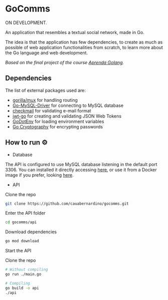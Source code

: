 # GoComms 

ON DEVELOPMENT.

An application that resembles a textual social network, made in Go. 

The idea is that the application has few dependencies, to create as much as possible of web application functionalities from scratch, to learn more about the Go language and web development.


*Based on the final project of the course [Aprenda Golang](https://www.udemy.com/course/aprenda-golang-do-zero-desenvolva-uma-aplicacao-completa/).*


## Dependencies

The list of external packages used are:
- [gorilla/mux](https://github.com/gorilla/mux) for handling routing
- [Go-MySQL-Driver](https://github.com/go-sql-driver/mysql) for connecting to MySQL database
- [checkmail](https://github.com/badoux/checkmail) for validating e-mail format
- [jwt-go](https://github.com/dgrijalva/jwt-go) for creating and validating JSON Web Tokens
- [GoDotEnv](https://github.com/joho/godotenv) for loading environment variables
- [Go Cryptography](https://golang.org/x/crypto) for encrypting passwords


## How to run ⚙️

- Database

The API is configured to use MySQL database listening in the default port 3306. You can installed it directly accessing [here](https://dev.mysql.com/downloads/mysql/), or use it from a Docker image if you prefer, looking [here](https://hub.docker.com/_/mysql).

- API

Clone the repo
```bash
git clone https://github.com/cauabernardino/gocomms.git
```

Enter the API folder
```bash
cd gocomms/api
```

Download dependencies
```bash
go mod download
```

Start the API

Clone the repo
```bash
# Without compiling
go run ./main.go

# Compiling
go build -o api
./api
```